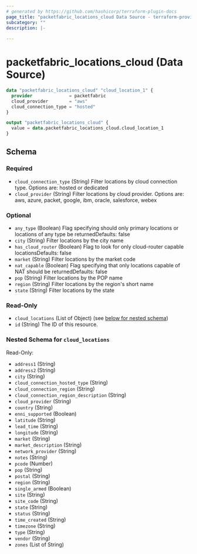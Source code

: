 ```yaml
---
# generated by https://github.com/hashicorp/terraform-plugin-docs
page_title: "packetfabric_locations_cloud Data Source - terraform-provider-packetfabric"
subcategory: ""
description: |-
  
---
```


# packetfabric_locations_cloud (Data Source)


```terraform
data "packetfabric_locations_cloud" "cloud_location_1" {
  provider              = packetfabric
  cloud_provider        = "aws"
  cloud_connection_type = "hosted"
}

output "packetfabric_locations_cloud" {
  value = data.packetfabric_locations_cloud.cloud_location_1
}
```

<!-- schema generated by tfplugindocs -->
## Schema

### Required

- `cloud_connection_type` (String) Filter locations by cloud connection type. Options are: hosted or dedicated
- `cloud_provider` (String) Filter locations by cloud provider. Options are: aws, azure, packet, google, ibm, oracle, salesforce, webex

### Optional

- `any_type` (Boolean) Flag specifying should only primary locations or locations of any type be returnedDefaults: false
- `city` (String) Filter locations by the city name
- `has_cloud_router` (Boolean) Flag to look for only cloud-router capable locationsDefaults: false
- `market` (String) Filter locations by the market code
- `nat_capable` (Boolean) Flag specifying that only locations capable of NAT should be returnedDefaults: false
- `pop` (String) Filter locations by the POP name
- `region` (String) Filter locations by the region's short name
- `state` (String) Filter locations by the state

### Read-Only

- `cloud_locations` (List of Object) (see [below for nested schema](#nestedatt--cloud_locations))
- `id` (String) The ID of this resource.

<a id="nestedatt--cloud_locations"></a>
### Nested Schema for `cloud_locations`

Read-Only:

- `address1` (String)
- `address2` (String)
- `city` (String)
- `cloud_connection_hosted_type` (String)
- `cloud_connection_region` (String)
- `cloud_connection_region_description` (String)
- `cloud_provider` (String)
- `country` (String)
- `enni_supported` (Boolean)
- `latitude` (String)
- `lead_time` (String)
- `longitude` (String)
- `market` (String)
- `market_description` (String)
- `network_provider` (String)
- `notes` (String)
- `pcode` (Number)
- `pop` (String)
- `postal` (String)
- `region` (String)
- `single_armed` (Boolean)
- `site` (String)
- `site_code` (String)
- `state` (String)
- `status` (String)
- `time_created` (String)
- `timezone` (String)
- `type` (String)
- `vendor` (String)
- `zones` (List of String)


